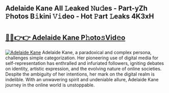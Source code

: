 ## Adelaide Kane All 𝙻eaked 𝙽u𝚍es - Part-yZh 𝙿hotos B𝚒kini 𝚅𝚒deo - Hot 𝙿art 𝙻eaks 4K3xH

# <h2><a href="http://ld1ac8.urlbe.top/?page=Adelaide+Kane">🔗🔗👉👉 Adelaide Kane P𝚑oto𝚜Vid𝚎o</a></h2>

[![Adelaide Kane](https://i.imgur.com/eBuTRDB.gif)](http://ld1ac8.urlbe.top/?page=Adelaide+Kane)
Adelaide Kane, a paradoxical and complex persona, challenges simple categorization. Her pioneering use of digital media for self-representation has enthralled and infuriated followers, igniting debates on identity, artistic expression, and the evolving nature of online societies. Despite the ambiguity of her intentions, her mark on the digital realm is indelible. With an unwavering spirit and undeniable allure, Adelaide Kane journey in the online world is unstoppable.
